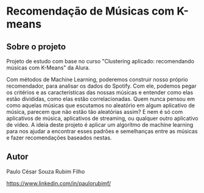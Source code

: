 # Recomendação de Músicas com K-means

## Sobre o projeto
Projeto de estudo com base no curso "Clustering aplicado: recomendando músicas com K-Means" da Alura.  

Com métodos de Machine Learning, poderemos construir nosso próprio recomendador, para analisar os dados do Spotify. Com ele, podemos pegar os critérios e as características das nossas músicas e entender como elas estão divididas, como elas estão correlacionadas. Quem nunca pensou em como aquelas músicas que escutamos no aleatório em algum aplicativo de música, parecem que não estão tão aleatórias assim? E nem é só com aplicativos de música, aplicativos de streaming, ou qualquer outro aplicativo de vídeo. A ideia deste projeto é aplicar um algorítmo de machine learning para nos ajudar a encontrar esses padrões e semelhanças entre as músicas e fazer recomendações baseados nestas. 

## Autor
Paulo César Souza Rubim Filho

https://www.linkedin.com/in/paulorubimf/
